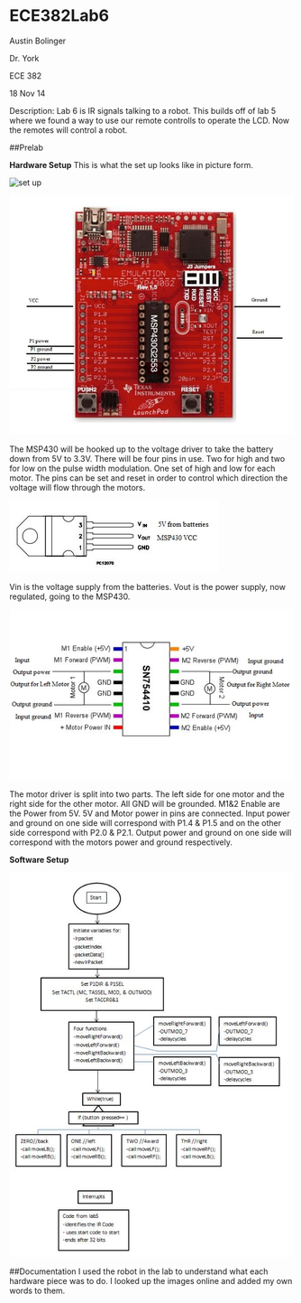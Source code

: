ECE382Lab6
==========
Austin Bolinger

Dr. York

ECE 382

18 Nov 14


Description: Lab 6 is IR signals talking to a robot. This builds off of lab 5 where we found a way to use our remote controlls to operate the LCD. Now the remotes will control a robot.


##Prelab

**Hardware Setup**
This is what the set up looks like in picture form.

![set up]( https://github.com/Austinbolinger/ECE382Lab6/blob/master/Setup1.jpg?raw=true "Set Up" )

![MSP430]( https://github.com/Austinbolinger/ECE382Lab6/blob/master/MSP430.JPG?raw=true "MSP430" )

The MSP430 will be hooked up to the voltage driver to take the battery down from 5V to 3.3V. There will be four pins in use. Two for high and two for low on the pulse width modulation. One set of high and low for each motor. The pins can be set and reset in order to control which direction the voltage will flow through the motors.

![Voltage Regulator]( https://github.com/Austinbolinger/ECE382Lab6/blob/master/voltageRegulator.JPG?raw=true "Voltage Regulator" )

Vin is the voltage supply from the batteries. Vout is the power supply, now regulated, going to the MSP430.

![Motor Driver]( https://github.com/Austinbolinger/ECE382Lab6/blob/master/motorDriver.jpg?raw=true "Motor Driver" )

The motor driver is split into two parts. The left side for one motor and the right side for the other motor. All GND will be grounded. M1&2 Enable are the Power from 5V. 5V and Motor power in pins are connected. Input power and ground on one side will correspond with P1.4 & P1.5 and on the other side correspond with P2.0 & P2.1. Output power and ground on one side will correspond with the motors power and ground respectively.

**Software Setup**

![Flow Chart]( https://github.com/Austinbolinger/ECE382Lab6/blob/master/flowchart.JPG?raw=true "Flow Chart" )

##Documentation
I used the robot in the lab to understand what each hardware piece was to do. I looked up the images online and added my own words to them.
